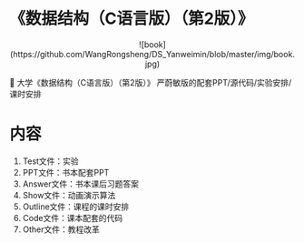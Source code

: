 # 《数据结构（C语言版）（第2版）》

<center>
![book](https://github.com/WangRongsheng/DS_Yanweimin/blob/master/img/book.jpg)
</center>

:whale2: 大学《数据结构（C语言版）（第2版）》 严蔚敏版的配套PPT/源代码/实验安排/课时安排

# 内容

1. Test文件：实验
2. PPT文件：书本配套PPT
3. Answer文件：书本课后习题答案
4. Show文件：动画演示算法
5. Outline文件：课程的课时安排
6. Code文件：课本配套的代码
7. Other文件：教程改革
